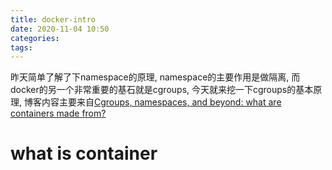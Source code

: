 ```yaml
---
title: docker-intro
date: 2020-11-04 10:50
categories: 
tags: 
---
```


昨天简单了解了下namespace的原理, namespace的主要作用是做隔离, 而docker的另一个非常重要的基石就是cgroups, 今天就来挖一下cgroups的基本原理,
博客内容主要来自[Cgroups, namespaces, and beyond: what are containers made from?](https://www.youtube.com/watch?v=sK5i-N34im8&t=53s)

# what is container
